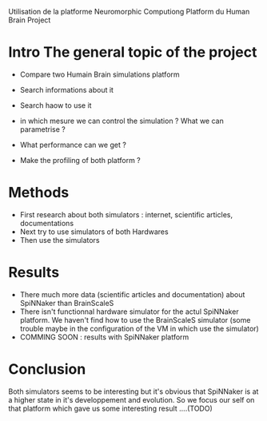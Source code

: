 Utilisation de la platforme Neuromorphic Computiong Platform du Human Brain Project

# Intro The general topic of the project

* Compare two Humain Brain simulations platform
* Search informations about it
* Search haow to use it
* in which mesure we can control the simulation ? What we can parametrise ?
* What performance can we get ?

* Make the profiling of both platform ?

# Methods

* First research about both simulators : internet, scientific articles, documentations
* Next try to use simulators of both Hardwares
* Then use the simulators

# Results

* There much more data (scientific articles and documentation) about SpiNNaker
  than BrainScaleS
* There isn't functionnal hardware simulator for the actul SpiNNaker platform.
  We haven't find how to use the BrainScaleS simulator (some trouble maybe in
  the configuration of the VM in which use the simulator)
* COMMING SOON : results with SpiNNaker platform

# Conclusion

Both simulators seems to be interesting but it's obvious that SpiNNaker is at a
higher state in it's developpement and evolution. So we focus our self on that
platform which gave us some interesting result ....(TODO)
